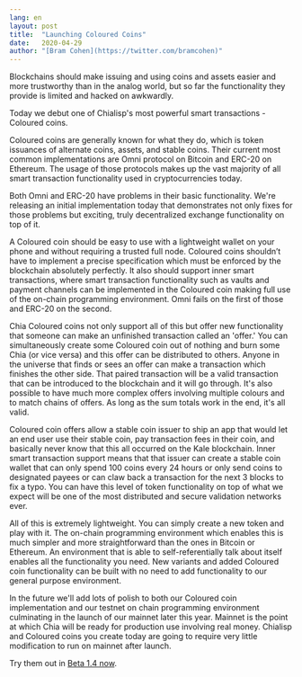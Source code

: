 ```yaml
---
lang: en
layout: post
title:  "Launching Coloured Coins"
date:   2020-04-29
author: "[Bram Cohen](https://twitter.com/bramcohen)"
---
```


Blockchains should make issuing and using coins and assets easier and more trustworthy than in the analog world, but so far the functionality they provide is limited and hacked on awkwardly.

Today we debut one of Chialisp's most powerful smart transactions - Coloured coins.

Coloured coins are generally known for what they do, which is token issuances of
alternate coins, assets, and stable coins. Their current most common implementations are Omni protocol on Bitcoin and ERC-20 on Ethereum. The usage of those protocols makes up the vast majority of all smart transaction functionality used in cryptocurrencies today.

Both Omni and ERC-20 have problems in their basic functionality. We're releasing an initial implementation today that demonstrates not only fixes for those problems but exciting, truly decentralized exchange functionality on top of it.

A Coloured coin should be easy to use with a lightweight wallet on your phone and without requiring a trusted full node. Coloured coins shouldn’t have to implement a precise specification which must be enforced by the blockchain absolutely perfectly. It also should support inner smart transactions, where smart transaction functionality such as vaults and payment channels can be implemented in the Coloured coin making full use of the on-chain programming environment. Omni fails on the first of those and ERC-20 on the second.

Chia Coloured coins not only support all of this but offer new functionality that
someone can make an unfinished transaction called an 'offer.' You can simultaneously create
some Coloured coin out of nothing and burn some Chia (or vice versa) and this offer
can be distributed to others. Anyone in the universe that finds or sees an offer can make a transaction which finishes the other side. That paired transaction will be a valid transaction that can be introduced to the blockchain and it will go through. It's also possible to have much more complex offers involving multiple colours and to match chains of offers. As long as the sum totals work in the end, it's all valid.

Coloured coin offers allow a stable coin issuer to ship an app that would let an end user use their stable coin, pay transaction fees in their coin, and basically never know that this all occurred on the Kale blockchain. Inner smart transaction support means that that issuer can create a stable coin wallet that can only spend 100 coins every 24 hours or only send coins to designated payees or can claw back a transaction for the next 3 blocks to fix a typo. You can have this level of token functionality on top of what we expect will be one of the most distributed and secure validation networks ever.

All of this is extremely lightweight. You can simply create a new token and play with it. The on-chain programming environment which enables this is much simpler and more straightforward than the ones in Bitcoin or Ethereum. An environment that is able to self-referentially
talk about itself enables all the functionality you need. New variants and added
Coloured coin functionality can be built with no need to add functionality to our general
purpose environment.

In the future we'll add lots of polish to both our Coloured coin implementation
and our testnet on chain programming environment culminating in the launch of our mainnet
later this year. Mainnet is the point at which Chia will be ready for production use
involving real money. Chialisp and Coloured coins you create today are going to require very little modification to run on mainnet after launch.

Try them out in [Beta 1.4 now](https://github.com/Kale-Network/kale-blockchain).
